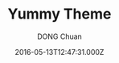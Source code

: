 ---
title: Yummy Theme
github: https://github.com/DONGChuan/Yummy-Jekyll
demo: https://dongchuan.github.io/
author: DONG Chuan
ssg:
  - Jekyll
cms:
  - Markdown
date: 2016-05-13T12:47:31.000Z
description: Yummy Jekyll Theme
draft: true
publish_date: '2016-05-13T12:47:31Z'
update_date: '2018-09-18T10:58:00Z'
github_star: 536
github_fork: 384
---